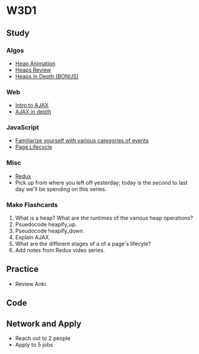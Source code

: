 # W3D1

## Study

### Algos

* [Heap Animation](https://visualgo.net/en/heap?slide=1)
* [Heaps Review](https://medium.com/basecs/learning-to-love-heaps-cef2b273a238)
* [Heaps In Depth (BONUS)](https://www.hackerearth.com/practice/notes/heaps-and-priority-queues/)

### Web

* [Intro to AJAX](https://www.w3schools.com/xml/ajax_intro.asp)
* [AJAX in depth](https://developer.mozilla.org/en-US/docs/Web/Guide/AJAX/Getting_Started)

### JavaScript

* [Familiarize yourself with various categories of events](https://developer.mozilla.org/en-US/docs/Web/Events)
* [Page Lifecycle](https://javascript.info/onload-ondomcontentloaded)

### Misc

* [Redux](https://egghead.io/courses/getting-started-with-redux)
* Pick up from where you left off yesterday; today is the second to last day
  we'll be spending on this series.

### Make Flashcards

1. What is a heap? What are the runtimes of the various heap operations?
2. Psuedocode heapify_up.
3. Pseudocode heapify_down.
4. Explain AJAX.
5. What are the different stages of a of a page's lifecyle?
6. Add notes from Redux video series.

## Practice

* Review Anki.

## Code

## Network and Apply

* Reach out to 2 people
* Apply to 5 jobs
